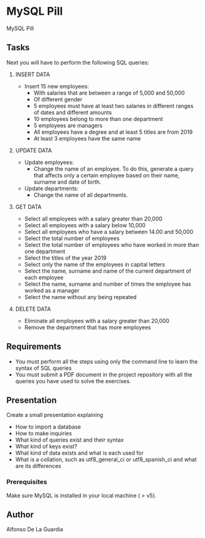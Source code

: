 # MySQL Pill
MySQL Pill

## Tasks
Next you will have to perform the following SQL queries:
1. INSERT DATA
    - Insert 15 new employees:
        - With salaries that are between a range of 5,000 and 50,000
        - Of different gender
        - 5 employees must have at least two salaries in different ranges of dates and different amounts
        - 10 employees belong to more than one department
        - 5 employees are managers
        - All employees have a degree and at least 5 titles are from 2019
        - At least 3 employees have the same name

2. UPDATE DATA
    - Update employees:
        - Change the name of an employee. To do this, generate a query that affects only a certain employee based on their name, surname and date of birth.
    - Update departments:
        - Change the name of all departments.

3. GET DATA
    - Select all employees with a salary greater than 20,000
    - Select all employees with a salary below 10,000
    - Select all employees who have a salary between 14.00 and 50,000
    - Select the total number of employees
    - Select the total number of employees who have worked in more than one department
    - Select the titles of the year 2019
    - Select only the name of the employees in capital letters
    - Select the name, surname and name of the current department of each employee
    - Select the name, surname and number of times the employee has worked as a manager
    - Select the name without any being repeated

4. DELETE DATA
    - Eliminate all employees with a salary greater than 20,000
    - Remove the department that has more employees

## Requirements
- You must perform all the steps using only the command line to learn the syntax of SQL queries
- You must submit a PDF document in the project repository with all the queries you have used to solve the exercises.

## Presentation
Create a small presentation explaining
- How to import a database
- How to make inquiries
- What kind of queries exist and their syntax
- What kind of keys exist?
- What kind of data exists and what is each used for
- What is a collation, such as utf8_general_ci or utf8_spanish_ci and what are its differences

### Prerequisites
Make sure MySQL is installed in your local machine ( > v5). 

## Author
Alfonso De La Guardia
